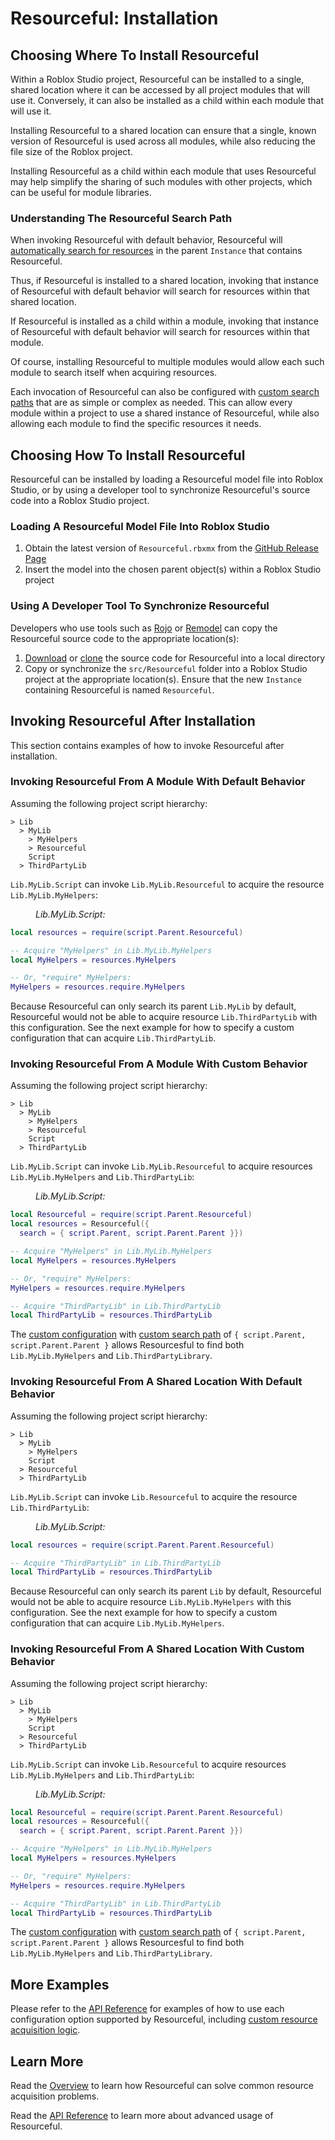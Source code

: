 # Resourceful: Installation

## Choosing Where To Install Resourceful

Within a Roblox Studio project, Resourceful can be installed to a single,
shared location where it can be accessed by all project modules that will use
it.  Conversely, it can also be installed as a child within each module that
will use it.

Installing Resourceful to a shared location can ensure that a single, known
version of Resourceful is used across all modules, while also reducing the
file size of the Roblox project.

Installing Resourceful as a child within each module that uses Resourceful may
help simplify the sharing of such modules with other projects, which can be
useful for module libraries.

### Understanding The Resourceful Search Path

When invoking Resourceful with default behavior, Resourceful will
[automatically search for resources](../#automatic-resource-acquisition) in the
parent `Instance` that contains Resourceful.

Thus, if Resourceful is installed to a shared location, invoking that instance
of Resourceful with default behavior will search for resources within that
shared location.

If Resourceful is installed as a child within a module, invoking that instance
of Resourceful with default behavior will search for resources within that
module.

Of course, installing Resourceful to multiple modules would allow each such
module to search itself when acquiring resources.

Each invocation of Resourceful can also be configured with
[custom search paths](../api-reference/#configuration-search) that are as simple
or complex as needed.  This can allow every module within a project to use a
shared instance of Resourceful, while also allowing each module to find the
specific resources it needs.

## Choosing How To Install Resourceful

Resourceful can be installed by loading a Resourceful model file into Roblox
Studio, or by using a developer tool to synchronize Resourceful's source code
into a Roblox Studio project.

### Loading A Resourceful Model File Into Roblox Studio

1. Obtain the latest version of `Resourceful.rbxmx` from the [
GitHub Release Page](https://github.com/BetterThanReal/Resourceful/releases)
2. Insert the model into the chosen parent object(s) within a Roblox Studio
project

### Using A Developer Tool To Synchronize Resourceful

Developers who use tools such as [Rojo](https://rojo.space/) or
[Remodel](https://github.com/rojo-rbx/remodel) can copy the Resourceful source
code to the appropriate location(s):

1. [Download](https://github.com/BetterThanReal/Resourceful/releases) or
[clone](https://github.com/BetterThanReal/Resourceful) the source code for
Resourceful into a local directory
2. Copy or synchronize the `src/Resourceful` folder into a Roblox Studio
project at the appropriate location(s).  Ensure that the new `Instance`
containing Resourceful is named `Resourceful`.

## Invoking Resourceful After Installation

This section contains examples of how to invoke Resourceful after
installation.

### Invoking Resourceful From A Module With Default Behavior

Assuming the following project script hierarchy:

```text
> Lib
  > MyLib
    > MyHelpers
    > Resourceful
    Script
  > ThirdPartyLib
```

`Lib.MyLib.Script` can invoke `Lib.MyLib.Resourceful` to acquire the resource
`Lib.MyLib.MyHelpers`:

<figure><figcaption><em>Lib.MyLib.Script:</em></figcaption></figure>

```lua
local resources = require(script.Parent.Resourceful)

-- Acquire "MyHelpers" in Lib.MyLib.MyHelpers
local MyHelpers = resources.MyHelpers

-- Or, "require" MyHelpers:
MyHelpers = resources.require.MyHelpers
```

Because Resourceful can only search its parent `Lib.MyLib` by default,
Resourceful would not be able to acquire resource `Lib.ThirdPartyLib` with
this configuration.  See the next example for how to specify a custom
configuration that can acquire `Lib.ThirdPartyLib`.

### Invoking Resourceful From A Module With Custom Behavior

Assuming the following project script hierarchy:

```text
> Lib
  > MyLib
    > MyHelpers
    > Resourceful
    Script
  > ThirdPartyLib
```

`Lib.MyLib.Script` can invoke `Lib.MyLib.Resourceful` to acquire resources
`Lib.MyLib.MyHelpers` and `Lib.ThirdPartyLib`:

<figure><figcaption><em>Lib.MyLib.Script:</em></figcaption></figure>

```lua
local Resourceful = require(script.Parent.Resourceful)
local resources = Resourceful({
  search = { script.Parent, script.Parent.Parent }})

-- Acquire "MyHelpers" in Lib.MyLib.MyHelpers
local MyHelpers = resources.MyHelpers

-- Or, "require" MyHelpers:
MyHelpers = resources.require.MyHelpers

-- Acquire "ThirdPartyLib" in Lib.ThirdPartyLib
local ThirdPartyLib = resources.ThirdPartyLib
```

The
[custom configuration](../api-reference/#instantiating-resourceful-with-custom-configurations)
with
[custom search path](../api-reference/#configuration-search) of
`{ script.Parent, script.Parent.Parent }` allows Resourcesful to find both
`Lib.MyLib.MyHelpers` and `Lib.ThirdPartyLibrary`.

### Invoking Resourceful From A Shared Location With Default Behavior

Assuming the following project script hierarchy:

```text
> Lib
  > MyLib
    > MyHelpers
    Script
  > Resourceful
  > ThirdPartyLib
```

`Lib.MyLib.Script` can invoke `Lib.Resourceful` to acquire the resource
`Lib.ThirdPartyLib`:

<figure><figcaption><em>Lib.MyLib.Script:</em></figcaption></figure>

```lua
local resources = require(script.Parent.Parent.Resourceful)

-- Acquire "ThirdPartyLib" in Lib.ThirdPartyLib
local ThirdPartyLib = resources.ThirdPartyLib
```

Because Resourceful can only search its parent `Lib` by default, Resourceful
would not be able to acquire resource `Lib.MyLib.MyHelpers` with this
configuration.  See the next example for how to specify a custom configuration
that can acquire `Lib.MyLib.MyHelpers`.

### Invoking Resourceful From A Shared Location With Custom Behavior

Assuming the following project script hierarchy:

```text
> Lib
  > MyLib
    > MyHelpers
    Script
  > Resourceful
  > ThirdPartyLib
```

`Lib.MyLib.Script` can invoke `Lib.Resourceful` to acquire resources
`Lib.MyLib.MyHelpers` and `Lib.ThirdPartyLib`:

<figure><figcaption><em>Lib.MyLib.Script:</em></figcaption></figure>

```lua
local Resourceful = require(script.Parent.Parent.Resourceful)
local resources = Resourceful({
  search = { script.Parent, script.Parent.Parent }})

-- Acquire "MyHelpers" in Lib.MyLib.MyHelpers
local MyHelpers = resources.MyHelpers

-- Or, "require" MyHelpers:
MyHelpers = resources.require.MyHelpers

-- Acquire "ThirdPartyLib" in Lib.ThirdPartyLib
local ThirdPartyLib = resources.ThirdPartyLib
```

The
[custom configuration](../api-reference/#instantiating-resourceful-with-custom-configurations)
with
[custom search path](../api-reference/#configuration-search) of
`{ script.Parent, script.Parent.Parent }` allows Resourcesful to find both
`Lib.MyLib.MyHelpers` and `Lib.ThirdPartyLibrary`.

## More Examples

Please refer to the [API Reference](../api-reference/) for examples of how to use
each configuration option supported by Resourceful, including
[custom resource acquisition logic](../api-reference/#configuration-resources).

## Learn More

Read the [Overview](../) to learn how Resourceful can solve
common resource acquisition problems.

Read the [API Reference](../api-reference/) to learn more about advanced usage
of Resourceful.
